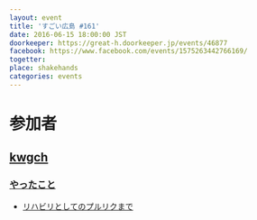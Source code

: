 ```yaml
---
layout: event
title: 'すごい広島 #161'
date: 2016-06-15 18:00:00 JST
doorkeeper: https://great-h.doorkeeper.jp/events/46877
facebook: https://www.facebook.com/events/1575263442766169/
togetter:
place: shakehands
categories: events
---
```


# 参加者

## [kwgch](http://twitter.com/ducky19999)

### [やったこと](https://github.com/great-h/great-h.github.io/issues/1812)

* [リハビリとしてのプルリクまで](https://github.com/great-h/great-h.github.io/pull/1798)
